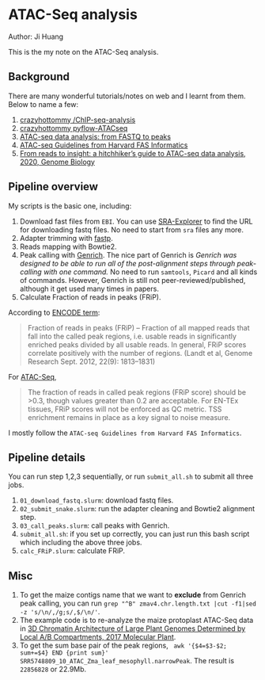 # ATAC-Seq analysis

Author: Ji Huang

This is the my note on the ATAC-Seq analysis.

## Background
There are many wonderful tutorials/notes on web and I learnt from them. Below to name a few:

1. [crazyhottommy /ChIP-seq-analysis](https://github.com/crazyhottommy/ChIP-seq-analysis)
2. [crazyhottommy pyflow-ATACseq ](https://github.com/crazyhottommy/pyflow-ATACseq)
3. [ATAC-seq data analysis: from FASTQ to peaks ](https://yiweiniu.github.io/blog/2019/03/ATAC-seq-data-analysis-from-FASTQ-to-peaks/)
4. [ATAC-seq Guidelines from Harvard FAS Informatics](https://informatics.fas.harvard.edu/atac-seq-guidelines.html)
5. [From reads to insight: a hitchhiker’s guide to ATAC-seq data analysis, 2020, Genome Biology](https://genomebiology.biomedcentral.com/articles/10.1186/s13059-020-1929-3)

## Pipeline overview

My scripts is the basic one, including:
1. Download fast files from `EBI`. You can use [SRA-Explorer](https://sra-explorer.info/#) to find the URL for downloading fastq files. No need to start from `sra` files any more.
1. Adapter trimming with [fastp](https://github.com/OpenGene/fastp).
2. Reads mapping with Bowtie2.
3. Peak calling with [Genrich](https://github.com/jsh58/Genrich). The nice part of Genrich is *Genrich was designed to be able to run all of the post-alignment steps through peak-calling with one command.* No need to run `samtools`, `Picard` and all kinds of commands. However, Genrich is still not peer-reviewed/published, although it get used many times in papers.
4. Calculate Fraction of reads in peaks (FRiP).

According to [ENCODE term](https://www.encodeproject.org/data-standards/terms/#enrichment):
> Fraction of reads in peaks (FRiP) – Fraction of all mapped reads that fall into the called peak regions, i.e. usable reads in significantly enriched peaks divided by all usable reads. In general, FRiP scores correlate positively with the number of regions. (Landt et al, Genome Research Sept. 2012, 22(9): 1813–1831)

For [ATAC-Seq](https://www.encodeproject.org/atac-seq/),
> The fraction of reads in called peak regions (FRiP score) should be >0.3, though values greater than 0.2 are acceptable. For EN-TEx tissues, FRiP scores will not be enforced as QC metric. TSS enrichment remains in place as a key signal to noise measure.

I mostly follow the `ATAC-seq Guidelines from Harvard FAS Informatics`.

## Pipeline details

You can run step 1,2,3 sequentially, or run `submit_all.sh` to submit all three jobs.

1. `01_download_fastq.slurm`: download fastq files.
2. `02_submit_snake.slurm`: run the adapter cleaning and Bowtie2 alignment step.
3. `03_call_peaks.slurm`: call peaks with Genrich.
4. `submit_all.sh`: if you set up correctly, you can just run this bash script which including the above three jobs.
5. `calc_FRiP.slurm`: calculate FRiP.

## Misc

1. To get the maize contigs name that we want to **exclude** from Genrich peak calling, you can run `grep "^B" zmav4.chr.length.txt |cut -f1|sed -z 's/\n/,/g;s/,$/\n/'`.
2. The example code is to re-analyze the maize protoplast ATAC-Seq data in [3D Chromatin Architecture of Large Plant Genomes Determined by Local A/B Compartments, 2017 Molecular Plant](https://www.sciencedirect.com/science/article/pii/S1674205217303398?via%3Dihub).
3. To get the sum base pair of the peak regions, ` awk '{$4=$3-$2; sum+=$4} END {print sum}' SRR5748809_10_ATAC_Zma_leaf_mesophyll.narrowPeak`. The result is `22856828` or 22.9Mb.

